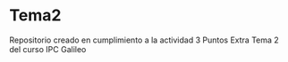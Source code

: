 # Tema2
Repositorio creado en cumplimiento a la actividad 3 Puntos Extra Tema 2 del curso IPC Galileo
